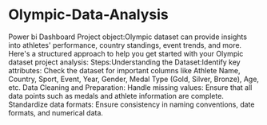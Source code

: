 # Olympic-Data-Analysis
Power bi Dashboard
Project object:Olympic dataset can provide insights into athletes' performance, country standings, event trends, and more. Here's a structured approach to help you get started with your Olympic dataset project analysis:
Steps:Understanding the Dataset:Identify key attributes: Check the dataset for important columns like Athlete Name, Country, Sport, Event, Year, Gender, Medal Type (Gold, Silver, Bronze), Age, etc.
Data Cleaning and Preparation:
Handle missing values: Ensure that all data points such as medals and athlete information are complete.
Standardize data formats: Ensure consistency in naming conventions, date formats, and numerical data.
